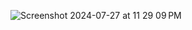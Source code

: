 ![Screenshot 2024-07-27 at 11 29 09 PM](https://github.com/user-attachments/assets/4104fd49-d044-4ed3-b3ba-5b364d271d08)
